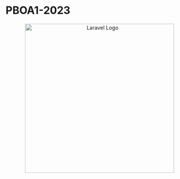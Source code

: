 # PBOA1-2023

<p align="center"><a href="https://learn.microsoft.com/en-us/dotnet/csharp/" target="_blank"><img src="https://raw.githubusercontent.com/SAWARATSUKI/ServiceLogos/main/C%23/C%23%20Purple.png" width="400" alt="Laravel Logo"></a></p>
